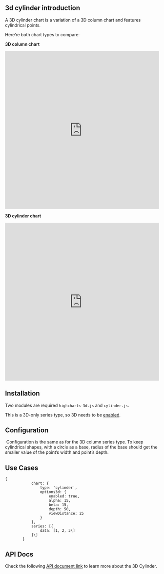 3d cylinder introduction
------------

A 3D cylinder chart is a variation of a 3D column chart and features cylindrical points.

Here’re both chart types to compare:

**3D column chart**

<iframe width="320" height="240" style="width: 100%; height: 515px; border: none;" src=https://www.highcharts.com/samples/view.php?path=highcharts/demo/cylinder></iframe>

**3D cylinder chart**

<iframe width="320" height="240" style="width: 100%; height: 515px; border: none;" src=https://www.highcharts.com/samples/view.php?path=highcharts/css/column-3d></iframe>

Installation
------------

Two modules are required `highcharts-3d.js` and `cylinder.js`.

This is a 3D-only series type, so 3D needs to be [enabled](https://api.highcharts.com/highcharts/chart.options3d.enabled).

Configuration
-------------

 Configuration is the same as for the 3D column series type. To keep cylindrical shapes, with a circle as a base, radius of the base should get the smaller value of the point’s width and point’s depth.

Use Cases
---------

    
    {
                chart: {
                    type: 'cylinder',
                    options3d: {
                        enabled: true,
                        alpha: 15,
                        beta: 15,
                        depth: 50,
                        viewDistance: 25
                    }
                },
                series: [{
                    data: [1, 2, 3\]
                }\]
            }
    

API Docs
--------

Check the following [API document link](https://api.highcharts.com/highcharts/plotOptions.cylinder) to learn more about the 3D Cylinder.
